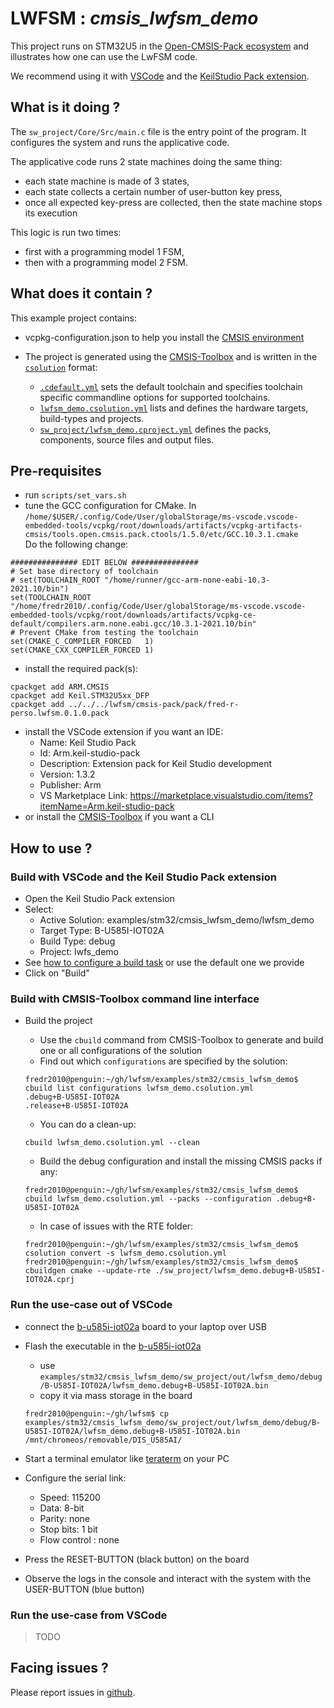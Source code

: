 # __LWFSM : *cmsis_lwfsm_demo*__

This project runs on STM32U5 in the [Open-CMSIS-Pack ecosystem](https://github.com/Open-CMSIS-Pack) and illustrates how one can use the LwFSM code.

We recommend using it with [VSCode](https://code.visualstudio.com/) and the [KeilStudio Pack extension](https://marketplace.visualstudio.com/items?itemName=Arm.keil-studio-pack).

## What is it doing ?

The `sw_project/Core/Src/main.c` file is the entry point of the program.
It configures the system and runs the applicative code.

The applicative code runs 2 state machines doing the same thing:
- each state machine is made of 3 states,
- each state collects a certain number of user-button key press,
- once all expected key-press are collected, then the state machine stops its execution

This logic is run two times:
- first with a programming model 1 FSM,
- then with a programming model 2 FSM.

## What does it contain ?

This example project contains:
- vcpkg-configuration.json to help you install the [CMSIS environment](https://github.com/Open-CMSIS-Pack/vscode-get-started#how-to-setup-your-cmsis-csolution-development-environment)
- The project is generated using the [CMSIS-Toolbox](https://github.com/Open-CMSIS-Pack/devtools/blob/main/tools/projmgr/docs/Manual/Overview.md) and is written in the [`csolution`](https://github.com/Open-CMSIS-Pack/devtools/blob/main/tools/projmgr/docs/Manual/YML-Format.md) format:

  - [`.cdefault.yml`](./.cdefault.yml) sets the default toolchain and specifies toolchain specific commandline options for supported toolchains.
  - [`lwfsm_demo.csolution.yml`](./lwfsm_demo.csolution.yml) lists and defines the hardware targets, build-types and projects.
  - [`sw_project/lwfsm_demo.cproject.yml`](./sw_project/lwfsm_demo.cproject.yml) defines the packs, components, source files and output files.

## Pre-requisites

- run `scripts/set_vars.sh`
- tune the GCC configuration for CMake.
  In `/home/$USER/.config/Code/User/globalStorage/ms-vscode.vscode-embedded-tools/vcpkg/root/downloads/artifacts/vcpkg-artifacts-cmsis/tools.open.cmsis.pack.ctools/1.5.0/etc/GCC.10.3.1.cmake`  
  Do the following change:
```
############### EDIT BELOW ###############
# Set base directory of toolchain
# set(TOOLCHAIN_ROOT "/home/runner/gcc-arm-none-eabi-10.3-2021.10/bin")
set(TOOLCHAIN_ROOT "/home/fredr2010/.config/Code/User/globalStorage/ms-vscode.vscode-embedded-tools/vcpkg/root/downloads/artifacts/vcpkg-ce-default/compilers.arm.none.eabi.gcc/10.3.1-2021.10/bin"
# Prevent CMake from testing the toolchain
set(CMAKE_C_COMPILER_FORCED   1)
set(CMAKE_CXX_COMPILER_FORCED 1)
```
- install the required pack(s): 
```
cpackget add ARM.CMSIS
cpackget add Keil.STM32U5xx_DFP
cpackget add ../../../lwfsm/cmsis-pack/pack/fred-r-perso.lwfsm.0.1.0.pack
```
- install the VSCode extension if you want an IDE: 
  - Name: Keil Studio Pack
  - Id: Arm.keil-studio-pack
  - Description: Extension pack for Keil Studio development
  - Version: 1.3.2
  - Publisher: Arm
  - VS Marketplace Link: https://marketplace.visualstudio.com/items?itemName=Arm.keil-studio-pack
- or install the [CMSIS-Toolbox](https://github.com/Open-CMSIS-Pack/cmsis-toolbox) if you want a CLI

## How to use ?

### Build with VSCode and the Keil Studio Pack extension
- Open the Keil Studio Pack extension
- Select:
  - Active Solution: examples/stm32/cmsis_lwfsm_demo/lwfsm_demo
  - Target Type: B-U585I-IOT02A
  - Build Type: debug
  - Project: lwfs_demo
- See [how to configure a build task](https://github.com/ARM-software/vscode-cmsis-csolution#configure-a-build-task) or use the default one we provide
- Click on "Build"

### Build with CMSIS-Toolbox command line interface

- Build the project
  - Use the `cbuild` command from CMSIS-Toolbox to generate and build one or all configurations of the solution
  - Find out which `configurations` are specified by the solution:
  ```
  fredr2010@penguin:~/gh/lwfsm/examples/stm32/cmsis_lwfsm_demo$ cbuild list configurations lwfsm_demo.csolution.yml 
  .debug+B-U585I-IOT02A
  .release+B-U585I-IOT02A
  ```
  - You can do a clean-up:
  ```
  cbuild lwfsm_demo.csolution.yml --clean
  ```
  - Build the debug configuration and install the missing CMSIS packs if any:
  ```
  fredr2010@penguin:~/gh/lwfsm/examples/stm32/cmsis_lwfsm_demo$ cbuild lwfsm_demo.csolution.yml --packs --configuration .debug+B-U585I-IOT02A
  ```

  - In case of issues with the RTE folder:
  ```
  fredr2010@penguin:~/gh/lwfsm/examples/stm32/cmsis_lwfsm_demo$ csolution convert -s lwfsm_demo.csolution.yml 
  fredr2010@penguin:~/gh/lwfsm/examples/stm32/cmsis_lwfsm_demo$ cbuildgen cmake --update-rte ./sw_project/lwfsm_demo.debug+B-U585I-IOT02A.cprj
  ```

### Run the use-case out of VSCode

- connect the [b-u585i-iot02a](https://www.st.com/en/evaluation-tools/b-u585i-iot02a.html) board to your laptop over USB
- Flash the executable in the [b-u585i-iot02a](https://www.st.com/en/evaluation-tools/b-u585i-iot02a.html)
  - use `examples/stm32/cmsis_lwfsm_demo/sw_project/out/lwfsm_demo/debug/B-U585I-IOT02A/lwfsm_demo.debug+B-U585I-IOT02A.bin`
  - copy it via mass storage in the board
  ```
  fredr2010@penguin:~/gh/lwfsm$ cp examples/stm32/cmsis_lwfsm_demo/sw_project/out/lwfsm_demo/debug/B-U585I-IOT02A/lwfsm_demo.debug+B-U585I-IOT02A.bin /mnt/chromeos/removable/DIS_U585AI/
  ```

- Start a terminal emulator like [teraterm](https://ttssh2.osdn.jp/index.html.en) on your PC
- Configure the serial link:
  - Speed: 115200
  - Data: 8-bit
  - Parity: none
  - Stop bits: 1 bit
  - Flow control : none
- Press the RESET-BUTTON (black button) on the board
- Observe the logs in the console and interact with the system with the USER-BUTTON (blue button)

### Run the use-case from VSCode

> TODO

## Facing issues ?

Please report issues in [github](https://github.com/fred-r-perso/lwfsm/issues).

